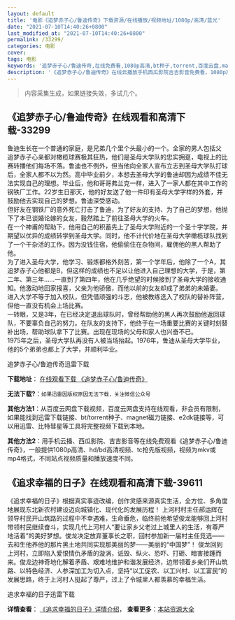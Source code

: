 ```yaml
---
layout: default
title: '电影《追梦赤子心/鲁迪传奇》下载资源/在线播放/视频地址/1080p/高清/蓝光'
date: "2021-07-10T14:40:26+0800"
last_modified_at: "2021-07-10T14:40:26+0800"
permalink: /33299/
categories: 电影
cover:
tags: 电影
keywords: '追梦赤子心/鲁迪传奇,在线免费看,1080p高清,bt种子,torrent,百度云盘,magnet,磁力链,迅雷下载资源'
description: '《追梦赤子心/鲁迪传奇》在线云播放手机西瓜影院吉吉影音免费看，1080p高清bd/hd未删减完整版和tc抢先枪版，mkv/mp4格式，附带bt/torrent种子、magnet/磁力链、百度云盘、网盘资源迅雷下载链接'
---
```


>内容采集生成，如果链接失效，多试几个。


## 《追梦赤子心/鲁迪传奇》在线观看和高清下载-33299

鲁迪生长在一个普通的家庭，是兄弟几个里个头最小的一个。全家的男人包括父&nbsp; 追梦赤子心亲都对橄榄球赛极其狂热，他们是圣母大学队的忠实拥趸，电视上的比赛转播他们每场不落。鲁迪也不例外，但当他向全家人宣布立志到圣母大学队打球后，全家人都不以为然。高中毕业前夕，本想去圣母大学的鲁迪却因为成绩不佳无法实现自己的理想。毕业后，他和哥哥弗兰克一样，进入了一家人都在其中工作的钢铁厂工作。22岁生日那天，他的好友送了他一件印有圣母大学字样的外套，并鼓励他去实现自己的梦想。鲁迪深受感动。<br /> 但好友在钢铁厂的意外死亡打击了鲁迪，为了好友的支持、为了自己的梦想，他抛下了本已谈婚论嫁的女友，毅然踏上了前往圣母大学的火车。<br /> 在一个神甫的帮助下，他用自己的积蓄先上了圣母大学附近的一个圣十字学院，并期望以优异的成绩转学到圣母大学。同时，他不计代价地在圣母大学橄榄球队找到了一个干杂活的工作。因为没钱住宿，他偷偷住在杂物间，雇佣他的黑人帮助了他。<br /> 为了进入圣母大学，他学习、锻炼都格外刻苦，第一个学年后，他除了一个A，其 追梦赤子心他都是B，但这样的成绩也不足以让他进入自己理想的大学，于是，第二年、第三年……一直到了第四年，他在几乎绝望的时候接到了圣母大学的接收通知。他激动地回家报喜，父亲为他骄傲，而他以前的女友却成了弟弟的未婚妻。<br /> 进入大学不等于加入校队，但凭借顽强的斗志，他被教练选入了校队的替补阵营，但他一直没有机会上场比赛。<br /> 一转眼，又是3年，在已经决定退出球队时，曾经帮助他的黑人再次鼓励他返回球队，不要辜负自己的努力。在队友的支持下，他终于在一场重要比赛的关键时刻替补出场，帮助球队拿下了比赛。出现在现场的父母和家人也兴奋不已。<br /> 1975年之后，圣母大学队再没有人被当场抬起。1976年，鲁迪从圣母大学毕业，他的5个弟弟也都上了大学，并顺利毕业。<br />


追梦赤子心/鲁迪传奇迅雷下载

**下载地址**： [在线观看下载 《追梦赤子心/鲁迪传奇》](https://www.993dy.com//vod-detail-id-15472.html) 


**无法下载?**：`如果迅雷因版权原因无法下载，关注微信公众号 `

**其他方法1**：从百度云网盘下载视频，百度云网盘支持在线观看，非会员有限制，如果能找到迅雷下载链接、bt/torrent种子、magnet磁力链接、e2dk链接等，可以用迅雷、比特彗星等工具将完整视频下载到本地。

**其他方法2**：用手机云播、西瓜影院、吉吉影音等在线免费观看《追梦赤子心/鲁迪传奇》，一般提供1080p高清、hd/bd高清视频、tc抢先版视频，视频为mkv或mp4格式，不同站点视频质量和播放速度不同。


## 《追求幸福的日子》在线观看和高清下载-39611

《追求幸福的日子》根据真实事迹改编，创作灵感来源真实生活，全方位、多角度地展现东北新农村建设迈向城镇化、现代化的发展历程！ 上河村村主任郝运辉在领导村民开山筑路的过程中不幸遇难，生命垂危，临终前他希望俊龙能够回上河村带领村民继续奋斗，实现几代上河村人“要让家乡父老过上城里人的生活，有尊严地活着”的美好梦想。俊龙决定放弃董事长之职，回村参加新一届村主任竞选&mdash;—去和生他养他的那片黑土地共同实现那美丽的梦&mdash;—美丽的&ldquo;中国梦&rdquo;！ 俊龙回到上河村，立即陷入爱恨情仇矛盾的漩涡，诋毁、纵火、恐吓、打砸、暗害接踵而来。俊龙边神奇地化解着矛盾、艰难地维护和谐发展经济，边带领着乡亲们开山筑路、以特色经济、人参深加工为切入点，坚持&ldquo;以工促农、以工兴村、以工富民&rdquo;的发展思路，终于上河村人挺起了尊严，过上了令城里人都羡慕的幸福生活。<!---剧情end--->


追求幸福的日子迅雷下载

**详情查看**： [《追求幸福的日子》详情介绍](/movie/39611/)， **查看更多**：[本站资源大全](/movie/t/all/)

